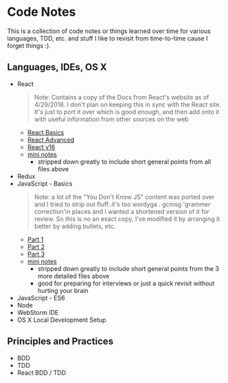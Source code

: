 # Code Notes

This is a collection of code notes or things learned over time for various languages, TDD, etc. and stuff I like to revisit from time-to-time cause I forget things :).

## Languages, IDEs, OS X

- React
    >  Note: Contains a copy of the Docs from React's website as of 4/29/2018.  I don't plan on keeping this in sync with the React site.  It's just to port it over which is good enough, and then add onto it with useful information from other sources on the web
    - [React Basics](react-basics.md)
    - [React Advanced](react-advanced.md)
    - [React v16](react-v16.md)
    - [mini notes](react--mini.md)
        -  stripped down greatly to include short general points from all files above
- Redux
- JavaScript - Basics
  >  Note: a lot of the "You Don't Know JS" content was ported over and I tried to strip out fluff..it's too wordyga .
   gcmsg 'grammer correction'in places and I wanted a shortened version of it for review.  So this is no an exact copy, I've modified it by arranging it better by adding bullets, etc.
    - [Part 1](js-basics-notes.md)
    - [Part 2](js-basics-notes-2.md)
    - [Part 3](js-basics-notes-3.md)
    - [mini notes](js-basics-notes-mini.md)
        - stripped down greatly to include short general points from the 3 more detailed files above
        - good for preparing for interviews or just a quick revisit without hurting your brain
- JavaScript - ES6
- Node
- WebStorm IDE
- OS X Local Development Setup

## Principles and Practices
- BDD
- TDD
- React BDD / TDD